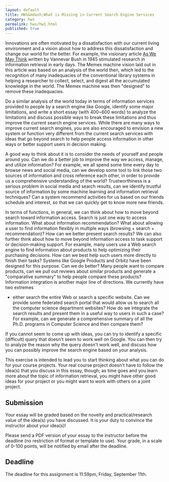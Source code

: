 ```yaml
---
layout: default     
title: HW1&mdash;What is Missing in Current Search Engine Services         
category: hws       
permalink: hws/hw1.html       
published: true        
---
```


Innovations are often motivated by a dissatisfaction with our current living
environment and a vision about how to address this dissatisfaction and change
our world for the better. For example, the visionary article [As We May Think](http://www.theatlantic.com/magazine/archive/1945/07/as-we-may-think/303881/)
written by Vannevar Bush in 1945 stimulated research in information retrieval in
early days. The Memex machine vision laid out in this article was based on an
analysis of the world then, which led to the recognition of many inadequacies
of the conventional library systems in helping a researcher to collect, select,
and digest all the accumulated knowledge in the world. The Memex machine was
then "designed" to remove these inadequacies.

Do a similar analysis of the world today in terms of information services
provided to people by a search engine like Google, identify some major
limitations, and write a short essay (with 400~600 words) to analyze the
limitations and discuss possible ways to break these limitations and thus
improve the current search engine services. While there are many ways to improve current
search engines, you are also encouraged to envision a new system or function very different
from the current search services with ideas that go beyond search to help people
access information in other ways or better support users in decision making.

A good way to think about it is to consider the needs of yourself and people
around you. Can we do a better job to improve the way we access, manage, and
utilize information? For example, we all spend some time every day to browse news and social media, can we
develop some tool to link those two sources of information and cross reference each other, in order to provide us a comprehensive understanding of the world? Trustworthiness is a serious problem in social media and search results, can we identify trustful source of information by some machine learning and information retrieval techniques? Can a system recommend activities for us based on our friends schedule and interest, so that we can quickly get to know more new friends.    

In terms of functions, in general, we can think about how to move beyond search
toward information access. Search is just one way to access information. What
about information recommendation? What about allowing a user to find information
flexibly in multiple ways (browsing + search + recommendation)? How can we
better present search results? We can also further think about how to move
beyond information access to task support or decision-making support. For
example, many users use a Web search engine to find information about products
to help optimizing their purchasing decisions. How can we best help such users
more directly to finish their tasks? Systems like Google Products and Orbitz
have been designed for this purpose. Can we do better? Many people want to
compare products, can we pull out reviews about similar products and generate a
"comparative summary" to help people compare these products? Information
integration is another major line of directions. We currently have two extremes
- either search the entire Web or search a specific website. Can we provide some
federated search portal that would allow us to search all the computer science
department websites? How do we integrate the search results and present them
in a useful way to users in such a case? For example, can we generate a
comprehensive summary of all the Ph.D. programs in Computer Science and then compare them?

If you cannot seem to come up with ideas, you can try to identify a specific
(difficult) query that doesn't seem to work well on Google. You can then try to
analyze the reason why the query doesn't work well, and discuss how you can
possibly improve the search engine based on your analysis.

This exercise is intended to lead you to start thinking about what you can do
for your course projects. Your real course project doesn't have to follow the
idea(s) that you discuss in this essay, though; as time goes and you learn
more about the topic of information retrieval, you might have other good ideas for your project or you
might want to work with others on a joint project.

## Submission

Your essay will be graded based on the novelty and practical/research value of the
idea(s) you have discussed. It is your duty to convince the instructor about your idea(s)! 

Please send a PDF version of your essay to the instructor before the deadline (no restriction of format or template to use). Your grade, in a scale of 0-100 points, will be notified by email after the deadline.

## Deadline

The deadline for this assignment is 11:59pm, Friday, September 11th. 
   

